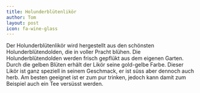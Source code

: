 ```yaml
---
title: Holunderblütenlikör
author: Tom
layout: post
icon: fa-wine-glass
---
```

Der Holunderblütenlikör wird hergestellt aus den schönsten Holunderblütendolden, die in voller Pracht blühen.
Die Holunderblütendolden werden frisch gepflükt aus dem eigenen Garten.
Durch die gelben Blüten erhält der Likör seine gold-gelbe Farbe.
Dieser Likör ist ganz speziell in seinem Geschmack, 
er ist süss aber dennoch auch herb.
Am besten geeignet ist er zum pur trinken, jedoch kann damit zum Beispiel auch ein Tee versüsst werden.